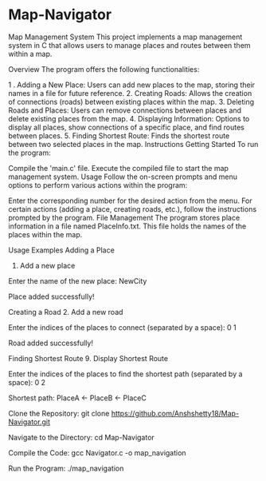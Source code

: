 # Map-Navigator
Map Management System
This project implements a map management system in C that allows users to manage places and routes between them within a map.

Overview
The program offers the following functionalities:

1 . Adding a New Place: Users can add new places to the map, storing their names in a file for future reference.
2. Creating Roads: Allows the creation of connections (roads) between existing places within the map.
3. Deleting Roads and Places: Users can remove connections between places and delete existing places from the map.
4. Displaying Information: Options to display all places, show connections of a specific place, and find routes between places.
5. Finding Shortest Route: Finds the shortest route between two selected places in the map.
Instructions
Getting Started
To run the program:

Compile the 'main.c' file.
Execute the compiled file to start the map management system.
Usage
Follow the on-screen prompts and menu options to perform various actions within the program:

Enter the corresponding number for the desired action from the menu.
For certain actions (adding a place, creating roads, etc.), follow the instructions prompted by the program.
File Management
The program stores place information in a file named PlaceInfo.txt. This file holds the names of the places within the map.

Usage Examples
Adding a Place
1. Add a new place

Enter the name of the new place: NewCity

Place added successfully!

Creating a Road
2. Add a new road

Enter the indices of the places to connect (separated by a space): 0 1

Road added successfully!

Finding Shortest Route
9. Display Shortest Route

Enter the indices of the places to find the shortest path (separated by a space): 0 2

Shortest path: PlaceA <- PlaceB <- PlaceC

Clone the Repository: git clone https://github.com/Anshshetty18/Map-Navigator.git

Navigate to the Directory: cd Map-Navigator

Compile the Code: gcc Navigator.c -o map_navigation

Run the Program: ./map_navigation

